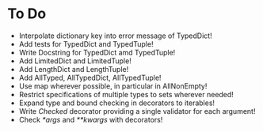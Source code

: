 # To Do
- Interpolate dictionary key into error message of TypedDict!
- Add tests for TypedDict and TypedTuple!
- Write Docstring for TypedDict amd TypedTuple!
- Add LimitedDict and LimitedTuple!
- Add LengthDict and LengthTuple!
- Add AllTyped, AllTypedDict, AllTypedTuple!
- Use map wherever possible, in particular in AllNonEmpty!
- Restrict specifications of multiple types to sets wherever needed!
- Expand type and bound checking in decorators to iterables!
- Write _Checked_ decorator providing a single validator for each argument!
- Check _*args_ and _**kwargs_ with decorators!
